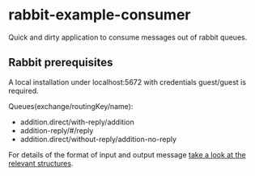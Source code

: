 # rabbit-example-consumer

Quick and dirty application to consume messages out of rabbit queues.

## Rabbit prerequisites

A local installation under localhost:5672 with credentials guest/guest is required.

Queues(exchange/routingKey/name):

* addition.direct/with-reply/addition
* addition-reply/#/reply
* addition.direct/without-reply/addition-no-reply

For details of the format of input and output message [take a look at the relevant structures](data/data.go).